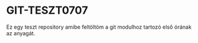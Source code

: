 # GIT-TESZT0707
Ez egy teszt repository amibe feltöltöm a git modulhoz tartozó első órának az anyagát.
